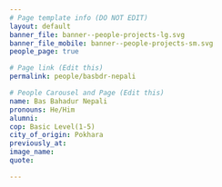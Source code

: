 ```yaml
---
# Page template info (DO NOT EDIT)
layout: default
banner_file: banner--people-projects-lg.svg
banner_file_mobile: banner--people-projects-sm.svg
people_page: true

# Page link (Edit this)
permalink: people/basbdr-nepali

# People Carousel and Page (Edit this)
name: Bas Bahadur Nepali
pronouns: He/Him
alumni: 
cop: Basic Level(1-5)
city_of_origin: Pokhara
previously_at: 
image_name:
quote: 

---
```


